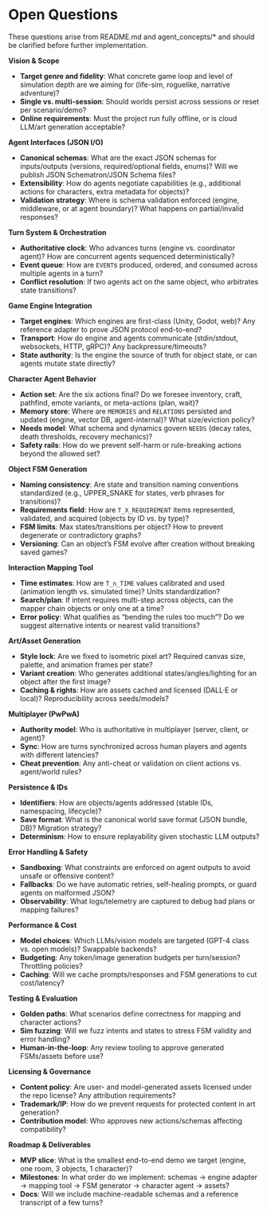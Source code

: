 # Open Questions

These questions arise from README.md and agent_concepts/* and should be clarified before further implementation.

**Vision & Scope**
- **Target genre and fidelity**: What concrete game loop and level of simulation depth are we aiming for (life-sim, roguelike, narrative adventure)?
- **Single vs. multi-session**: Should worlds persist across sessions or reset per scenario/demo?
- **Online requirements**: Must the project run fully offline, or is cloud LLM/art generation acceptable?

**Agent Interfaces (JSON I/O)**
- **Canonical schemas**: What are the exact JSON schemas for inputs/outputs (versions, required/optional fields, enums)? Will we publish JSON Schematron/JSON Schema files?
- **Extensibility**: How do agents negotiate capabilities (e.g., additional actions for characters, extra metadata for objects)?
- **Validation strategy**: Where is schema validation enforced (engine, middleware, or at agent boundary)? What happens on partial/invalid responses?

**Turn System & Orchestration**
- **Authoritative clock**: Who advances turns (engine vs. coordinator agent)? How are concurrent agents sequenced deterministically?
- **Event queue**: How are `EVENT`s produced, ordered, and consumed across multiple agents in a turn?
- **Conflict resolution**: If two agents act on the same object, who arbitrates state transitions?

**Game Engine Integration**
- **Target engines**: Which engines are first-class (Unity, Godot, web)? Any reference adapter to prove JSON protocol end-to-end?
- **Transport**: How do engine and agents communicate (stdin/stdout, websockets, HTTP, gRPC)? Any backpressure/timeouts?
- **State authority**: Is the engine the source of truth for object state, or can agents mutate state directly?

**Character Agent Behavior**
- **Action set**: Are the six actions final? Do we foresee inventory, craft, pathfind, emote variants, or meta-actions (plan, wait)?
- **Memory store**: Where are `MEMORIES` and `RELATIONS` persisted and updated (engine, vector DB, agent-internal)? What size/eviction policy?
- **Needs model**: What schema and dynamics govern `NEEDS` (decay rates, death thresholds, recovery mechanics)?
- **Safety rails**: How do we prevent self-harm or rule-breaking actions beyond the allowed set?

**Object FSM Generation**
- **Naming consistency**: Are state and transition naming conventions standardized (e.g., UPPER_SNAKE for states, verb phrases for transitions)?
- **Requirements field**: How are `T_X_REQUIREMENT` items represented, validated, and acquired (objects by ID vs. by type)?
- **FSM limits**: Max states/transitions per object? How to prevent degenerate or contradictory graphs?
- **Versioning**: Can an object’s FSM evolve after creation without breaking saved games?

**Interaction Mapping Tool**
- **Time estimates**: How are `T_n_TIME` values calibrated and used (animation length vs. simulated time)? Units standardization?
- **Search/plan**: If intent requires multi-step across objects, can the mapper chain objects or only one at a time?
- **Error policy**: What qualifies as “bending the rules too much”? Do we suggest alternative intents or nearest valid transitions?

**Art/Asset Generation**
- **Style lock**: Are we fixed to isometric pixel art? Required canvas size, palette, and animation frames per state?
- **Variant creation**: Who generates additional states/angles/lighting for an object after the first image?
- **Caching & rights**: How are assets cached and licensed (DALL·E or local)? Reproducibility across seeds/models?

**Multiplayer (PwPwA)**
- **Authority model**: Who is authoritative in multiplayer (server, client, or agent)?
- **Sync**: How are turns synchronized across human players and agents with different latencies?
- **Cheat prevention**: Any anti-cheat or validation on client actions vs. agent/world rules?

**Persistence & IDs**
- **Identifiers**: How are objects/agents addressed (stable IDs, namespacing, lifecycle)?
- **Save format**: What is the canonical world save format (JSON bundle, DB)? Migration strategy?
- **Determinism**: How to ensure replayability given stochastic LLM outputs?

**Error Handling & Safety**
- **Sandboxing**: What constraints are enforced on agent outputs to avoid unsafe or offensive content?
- **Fallbacks**: Do we have automatic retries, self-healing prompts, or guard agents on malformed JSON?
- **Observability**: What logs/telemetry are captured to debug bad plans or mapping failures?

**Performance & Cost**
- **Model choices**: Which LLMs/vision models are targeted (GPT-4 class vs. open models)? Swappable backends?
- **Budgeting**: Any token/image generation budgets per turn/session? Throttling policies?
- **Caching**: Will we cache prompts/responses and FSM generations to cut cost/latency?

**Testing & Evaluation**
- **Golden paths**: What scenarios define correctness for mapping and character actions?
- **Sim fuzzing**: Will we fuzz intents and states to stress FSM validity and error handling?
- **Human-in-the-loop**: Any review tooling to approve generated FSMs/assets before use?

**Licensing & Governance**
- **Content policy**: Are user- and model-generated assets licensed under the repo license? Any attribution requirements?
- **Trademark/IP**: How do we prevent requests for protected content in art generation?
- **Contribution model**: Who approves new actions/schemas affecting compatibility?

**Roadmap & Deliverables**
- **MVP slice**: What is the smallest end-to-end demo we target (engine, one room, 3 objects, 1 character)?
- **Milestones**: In what order do we implement: schemas → engine adapter → mapping tool → FSM generator → character agent → assets?
- **Docs**: Will we include machine-readable schemas and a reference transcript of a few turns?

